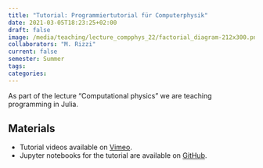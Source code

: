 ```yaml
---
title: "Tutorial: Programmiertutorial für Computerphysik"
date: 2021-03-05T18:23:25+02:00
draft: false
image: /media/teaching/lecture_compphys_22/factorial_diagram-212x300.png
collaborators: "M. Rizzi"
current: false
semester: Summer
tags:
categories:
---
```


As part of the lecture “Computational physics” we are teaching programming in Julia.

## Materials

* Tutorial videos available on [Vimeo](https://vimeo.com/showcase/8384778).
* Jupyter notebooks for the tutorial are available on [GitHub](https://github.com/markusschmitt/compphys2021).